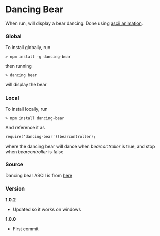 # Dancing Bear

When run, will display a bear dancing. Done using [ascii animation](https://github.com/joeyism/node-ascii-animate).

### Global

To install globally, run

    > npm install -g dancing-bear

then running

    > dancing bear

will display the bear

### Local

To install locally, run

    > npm install dancing-bear

And reference it as

    require('dancing-bear')(bearcontroller);

where the dancing bear will dance when *bearcontroller* is true, and stop when *bearcontroller* is false


### Source

Dancing bear ASCII is from [here](http://neil.franklin.ch/Jokes_and_Fun/ASCII_Zoo.html)

### Version
**1.0.2**
* Updated so it works on windows

**1.0.0**
* First commit
